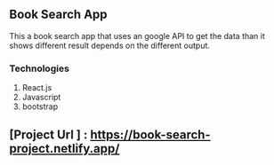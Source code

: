 ## Book Search App

This a book search app that uses an google API to get the data than it shows different result depends on the different output.

### Technologies
1. React.js
2. Javascript
3. bootstrap


## [Project Url ] : https://book-search-project.netlify.app/
